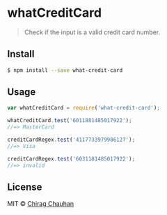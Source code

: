 whatCreditCard
==============

> Check if the input is a valid credit card number.

## Install

```sh
$ npm install --save what-credit-card
```

## Usage

```js
var whatCreditCard = require('what-credit-card');

whatCreditCard.test('6011881485017922');
//=> MasterCard

creditCardRegex.test('4117733979986127');
//=> Visa

creditCardRegex.test('6031181485017922');
//=> invalid
```

## License

MIT © [Chirag Chauhan](https://github.com/crc442)

